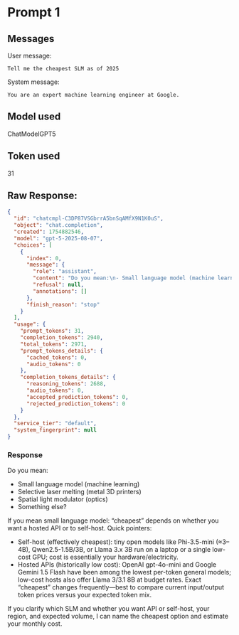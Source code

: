 # Prompt 1

## Messages

User message:

```
Tell me the cheapest SLM as of 2025
```

System message:

```
You are an expert machine learning engineer at Google.
```

## Model used

ChatModelGPT5

## Token used

31

## Raw Response:

```json
{
  "id": "chatcmpl-C3DP87VSGbrrA5bnSqAMfX9N1K0uS",
  "object": "chat.completion",
  "created": 1754882546,
  "model": "gpt-5-2025-08-07",
  "choices": [
    {
      "index": 0,
      "message": {
        "role": "assistant",
        "content": "Do you mean:\n- Small language model (machine learning)\n- Selective laser melting (metal 3D printers)\n- Spatial light modulator (optics)\n- Something else?\n\nIf you mean small language model: “cheapest” depends on whether you want a hosted API or to self-host. Quick pointers:\n- Self-host (effectively cheapest): tiny open models like Phi-3.5-mini (≈3–4B), Qwen2.5-1.5B/3B, or Llama 3.x 3B run on a laptop or a single low-cost GPU; cost is essentially your hardware/electricity.\n- Hosted APIs (historically low cost): OpenAI gpt-4o-mini and Google Gemini 1.5 Flash have been among the lowest per-token general models; low-cost hosts also offer Llama 3/3.1 8B at budget rates. Exact “cheapest” changes frequently—best to compare current input/output token prices versus your expected token mix.\n\nIf you clarify which SLM and whether you want API or self-host, your region, and expected volume, I can name the cheapest option and estimate your monthly cost.",
        "refusal": null,
        "annotations": []
      },
      "finish_reason": "stop"
    }
  ],
  "usage": {
    "prompt_tokens": 31,
    "completion_tokens": 2940,
    "total_tokens": 2971,
    "prompt_tokens_details": {
      "cached_tokens": 0,
      "audio_tokens": 0
    },
    "completion_tokens_details": {
      "reasoning_tokens": 2688,
      "audio_tokens": 0,
      "accepted_prediction_tokens": 0,
      "rejected_prediction_tokens": 0
    }
  },
  "service_tier": "default",
  "system_fingerprint": null
}
```


### Response

Do you mean:
- Small language model (machine learning)
- Selective laser melting (metal 3D printers)
- Spatial light modulator (optics)
- Something else?

If you mean small language model: “cheapest” depends on whether you want a hosted API or to self-host. Quick pointers:
- Self-host (effectively cheapest): tiny open models like Phi-3.5-mini (≈3–4B), Qwen2.5-1.5B/3B, or Llama 3.x 3B run on a laptop or a single low-cost GPU; cost is essentially your hardware/electricity.
- Hosted APIs (historically low cost): OpenAI gpt-4o-mini and Google Gemini 1.5 Flash have been among the lowest per-token general models; low-cost hosts also offer Llama 3/3.1 8B at budget rates. Exact “cheapest” changes frequently—best to compare current input/output token prices versus your expected token mix.

If you clarify which SLM and whether you want API or self-host, your region, and expected volume, I can name the cheapest option and estimate your monthly cost.
